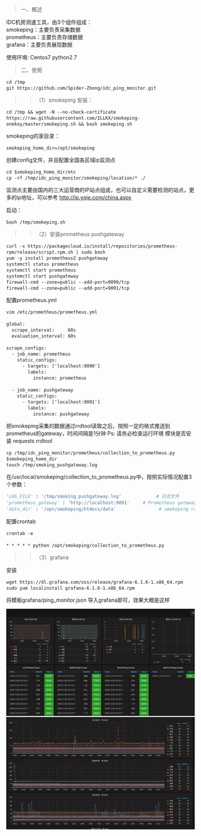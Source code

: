 > 一、概述

IDC机房测速工具，由3个组件组成：  
smokeping：主要负责采集数据  
prometheus：主要负责存储数据  
grafana：主要负责展现数据  

使用环境: Centos7 python2.7
> 二、使用

```
cd /tmp
git https://github.com/Spider-Zhong/idc_ping_monitor.git
```

>> （1）smokeping
安装：
```
cd /tmp && wget -N --no-check-certificate https://raw.githubusercontent.com/ILLKX/smokeping-onekey/master/smokeping.sh && bash smokeping.sh
```
smokeping的家目录：

```
smokeping_home_dir=/opt/smokeping
```

创建config文件，并且配置全国各区域ip监测点

```
cd $smokeping_home_dir/etc
cp -rf /tmp/idc_ping_monitor/smokeping/location/* ./
```
监测点主要由国内的三大运营商的IP站点组成，也可以自定义需要检测的站点，更多的ip地址，可以参考 <http://ip.yqie.com/china.aspx> 

启动：

```
bash /tmp/smokeping.sh
```


>> （2）安装prometheus pushgateway
```
curl -s https://packagecloud.io/install/repositories/prometheus-rpm/release/script.rpm.sh | sudo bash
yum -y install prometheus2 pushgateway
systemctl status prometheus
systemctl start prometheus
systemctl start pushgateway
firewall-cmd --zone=public --add-port=9090/tcp
firewall-cmd --zone=public --add-port=9091/tcp
```


配置prometheus.yml

```
vim /etc/prometheus/prometheus.yml

global:
  scrape_interval:     60s
  evaluation_interval: 60s
 
scrape_configs:
  - job_name: prometheus
    static_configs:
      - targets: ['localhost:9090']
        labels:
          instance: prometheus

  - job_name: pushgateway
    static_configs:
      - targets: ['localhost:9091']
        labels:
          instance: pushgateway

```

把smokeping采集的数据通过rrdtool读取之后，按照一定的格式推送到prometheus的gateway，时间间隔是1分钟
Ps: 请务必检查运行环境 模块是否安装  requests rrdtool
```
cp /tmp/idc_ping_monitor/prometheus/collection_to_prometheus.py $smokeping_home_dir
touch /tmp/smoking_pushgateway.log
```

在/usr/local/smokeping/collection_to_prometheus.py中，按照实际情况配置3个参数：  

```python
'LOG_FILE' : '/tmp/smoking_pushgateway.log'             # 日志文件  
'prometheus_gateway' : 'http://localhost:9091'     # Prometheus gateway地址  
'data_dir' : '/opt/smokeping/htdocs/data'                # smokeping rrd文件的存放地址  
```

配置crontab

```
crontab -e 

* * * * * python /opt/smokeping/collection_to_prometheus.py
```



>> （3）grafana

安装
```
wget https://dl.grafana.com/oss/release/grafana-6.1.6-1.x86_64.rpm 
sudo yum localinstall grafana-6.1.6-1.x86_64.rpm 
```

将模板grafana/ping_monitor.json 导入grafana即可，效果大概是这样

![](img/grafana_01.png)
![](img/grafana_02.png)
